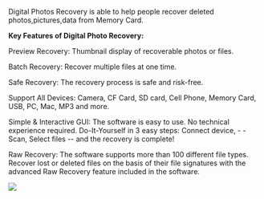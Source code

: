 Digital Photos Recovery is able to help people recover deleted photos,pictures,data from Memory Card.
<p><strong>Key Features of Digital Photo Recovery:</strong></p>
<p>Preview Recovery: Thumbnail display of recoverable photos or files. </p>
<p>Batch Recovery: Recover multiple files at one time. </p>
<p>Safe Recovery: The recovery process is safe and risk-free. </p>
<p>Support All Devices: Camera, CF Card, SD card, Cell Phone, Memory Card, USB, PC, Mac, MP3 and more.</p> 
<p>Simple & Interactive GUI: The software is easy to use. No technical experience required. Do-It-Yourself in 3 easy steps: Connect device, - - Scan, Select files -- and the recovery is complete! </p>
<p>Raw Recovery: The software supports more than 100 different file types. Recover lost or deleted files on the basis of their file signatures with the advanced Raw Recovery feature included in the software.</p>
<a href="http://www.lionsea.com/product_digitalphotorecoverypro.php"><img src="http://www.lionsea.com/image/screenshots/digitalphotorecoverypro/en/main2.png" /></a>
